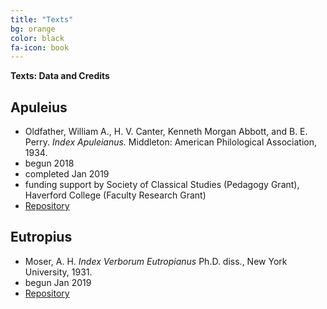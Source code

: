 ```yaml
---
title: "Texts"
bg: orange
color: black
fa-icon: book
---
```

<div class="center">
<b class="rock-salt">Texts: Data and Credits</b>
</div>

## Apuleius
- Oldfather, William A., H. V. Canter, Kenneth Morgan Abbott, and B. E. Perry. *Index Apuleianus.* Middleton: American Philological Association, 1934.
- begun 2018
- completed Jan 2019
- funding support by Society of Classical Studies (Pedagogy Grant), Haverford College (Faculty Research Grant)
- [Repository](https://github.com/GitClassical/ConcordanceLiberation/tree/master/Concordances/Apuleius)

## Eutropius
- Moser, A. H. *Index Verborum Eutropianus* Ph.D. diss., New York University, 1931.
- begun Jan 2019
- [Repository](https://github.com/GitClassical/ConcordanceLiberation/tree/master/Concordances/Eutropius)


